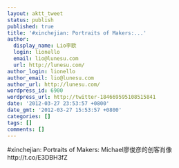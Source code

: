 ```yaml
---
layout: aktt_tweet
status: publish
published: true
title: '#xinchejian: Portraits of Makers:...'
author:
  display_name: Lio李欧
  login: lionello
  email: lio@lunesu.com
  url: http://lunesu.com/
author_login: lionello
author_email: lio@lunesu.com
author_url: http://lunesu.com/
wordpress_id: 6900
wordpress_url: http://twitter-184669595108515841
date: '2012-03-27 23:53:57 +0800'
date_gmt: '2012-03-27 15:53:57 +0800'
categories: []
tags: []
comments: []
---
```

<p>#xinchejian: <!--:en-->Portraits of Makers: Michael<!--:--><!--:zh-->廖俊彦的创客肖像<!--:--> http://t.co/E3DBH3fZ</p>
